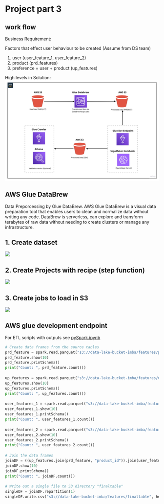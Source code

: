 # **Project part 3**

## work flow
Business Requirement:

Factors that effect user behaviour to be created (Assume from DS team)
1. user (user_feature_1, user_feature_2)
2. product (prd_features)
3. preference = user + product (up_features)

High levels in Solution:
![](./part3-work-flow.jpeg)

## AWS Glue DataBrew 
Data Preporcessing by Glue DataBrew. AWS Glue DataBrew is a visual data preparation tool that enables users to clean and normalize data without writing any code. DataBrew is serverless, can explore and transform terabytes of raw data without needing to create clusters or manage any infrastructure.

## 1. Create dataset
![](/Project_part3_v3/assets/create-dataset.png)

## 2. Create Projects with recipe (step function)
![](/Project_part3_v3/assets/create-projects.png)

## 3. Create jobs to load in S3 
![](/Project_part3_v3/assets/create-jobs.png)

## AWS glue development endpoint
For ETL scripts with outputs see [pySpark.ipynb](/Project_part3_v3/pySpark.ipynb)

```py
# Create data frames from the source tables 
prd_feature = spark.read.parquet("s3://data-lake-bucket-imba/features/prd_feature_db")
prd_feature.show(10)
prd_feature.printSchema()
print("Count: ", prd_feature.count())

up_features = spark.read.parquet("s3://data-lake-bucket-imba/features/up_features_db")
up_features.show(10)
up_features.printSchema()
print("Count: ", up_features.count())

user_features_1 = spark.read.parquet("s3://data-lake-bucket-imba/features/user_feature1_db")
user_features_1.show(10)
user_features_1.printSchema()
print("Count: ", user_features_1.count())

user_features_2 = spark.read.parquet("s3://data-lake-bucket-imba/features/user_features_2_db")
user_features_2.show(10)
user_features_2.printSchema()
print("Count: ", user_features_2.count())

# Join the data frames 
joinDF = ((up_features.join(prd_feature, "product_id")).join(user_features_1, "user_id")).join(user_features_2, "user_id")
joinDF.show(10)
joinDF.printSchema()
print("Count: ", joinDF.count())

# Write out a single file to S3 directory "finaltable"
singleDF = joinDF.repartition(1)
singleDF.write.csv("s3://data-lake-bucket-imba/features/finaltable", header = "true")
```
